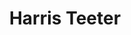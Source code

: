 ---
title: "Harris Teeter"
url: /arlington/harris-teeter-south-george-mason-drive/
shop: supermarket
---